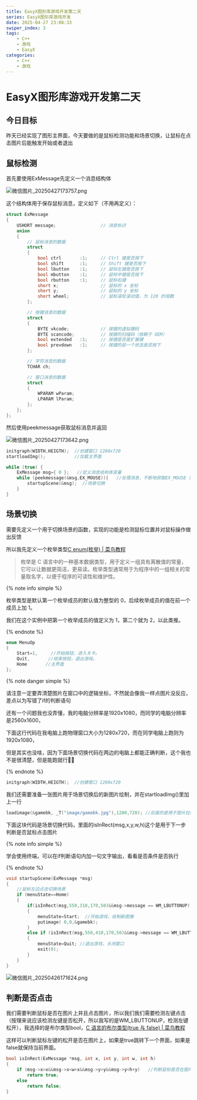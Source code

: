 ```yaml
---
title: EasyX图形库游戏开发第二天
series: EasyX图形库游戏开发
date: 2025-04-27 23:08:33
swiper_index: 3
tags:
    - C++
    - 游戏
    - EasyX
categories:
    - C++
    - 游戏
---
```


# EasyX图形库游戏开发第二天

## 今日目标

昨天已经实现了图形主界面，今天要做的是鼠标检测功能和场景切换，让鼠标在点击图片后能触发开始或者退出



## 鼠标检测

首先要使用ExMessage先定义一个消息结构体



![微信图片_20250427173757.png](https://bu.dusays.com/2025/04/27/680dfafbca885.png)



这个结构体用于保存鼠标消息，定义如下（不用再定义）：

```cpp
struct ExMessage
{
	USHORT message;					// 消息标识
	union
	{
		// 鼠标消息的数据
		struct
		{
			bool ctrl		:1;		// Ctrl 键是否按下
			bool shift		:1;		// Shift 键是否按下
			bool lbutton	:1;		// 鼠标左键是否按下
			bool mbutton	:1;		// 鼠标中键是否按下
			bool rbutton	:1;		// 鼠标右键
			short x;				// 鼠标的 x 坐标
			short y;				// 鼠标的 y 坐标
			short wheel;			// 鼠标滚轮滚动值，为 120 的倍数
		};

		// 按键消息的数据
		struct
		{
			BYTE vkcode;			// 按键的虚拟键码
			BYTE scancode;			// 按键的扫描码（依赖于 OEM）
			bool extended	:1;		// 按键是否是扩展键
			bool prevdown	:1;		// 按键的前一个状态是否按下
		};

		// 字符消息的数据
		TCHAR ch;

		// 窗口消息的数据
		struct
		{
			WPARAM wParam;
			LPARAM lParam;
		};
	};
};
```



然后使用peekmessage获取鼠标消息并返回

![微信图片_20250427173642.png](https://bu.dusays.com/2025/04/27/680dfab1c7938.png)



```cpp
initgraph(WIDTH,HEIGTH);  //创建窗口 1280x720
startloadImg();           //加载主界面

while (true) {
    ExMessage msg={ 0 };   //定义消息结构体变量
    while (peekmessage(&msg,EX_MOUSE)){   //处理消息，不断地获取EX_MOUSE（鼠标消息）
    	startupScene(&msg);  //场景切换
    }
}
```



## 场景切换

需要先定义一个用于切换场景的函数，实现的功能是检测鼠标位置并对鼠标操作做出反馈

所以我先定义一个枚举类型[C enum(枚举) | 菜鸟教程](https://www.runoob.com/cprogramming/c-enum.html)

> 枚举是 C 语言中的一种基本数据类型，用于定义一组具有离散值的常量，它可以让数据更简洁，更易读。枚举类型通常用于为程序中的一组相关的常量取名字，以便于程序的可读性和维护性。

{% note info simple %}

枚举类型是默认第一个枚举成员的默认值为整型的 0，后续枚举成员的值在前一个成员上加 1。

我们在这个实例中把第一个枚举成员的值定义为 1，第二个就为 2，以此类推。

{% endnote %}



```cpp
enum MenuOp
{
    Start=1,     //开始按钮，进入关卡。
    Quit,       //结束按钮，退出游戏。
    Home       //主界面
};
```



{% note danger simple %}

请注意一定要弄清楚图片在窗口中的逻辑坐标，不然就会像我一样点图片没反应，差点以为写错了if的判断语句

还有一个问题我也没弄懂，我的电脑分辨率是1920x1080，而同学的电脑分辨率是2560x1600，

下面这行代码在我电脑上跑物理窗口大小为1280x720，而在同学电脑上跑则为1920x1080，

但是其实也没啥，因为下面场景切换代码在两边的电脑上都能正确判断，这个我也不是很清楚，但是能跑就行👍🏻

{% endnote %}

```cpp
initgraph(WIDTH,HEIGTH);  //创建窗口 1280x720
```



我们还需要准备一张图片用于场景切换后的新图片绘制，并在startloadImg()里加上一行

```cpp
loadimage(&gamebk, _T("image/gamebk.jpg"),1280,720); //后面的是用于图片拉伸覆盖整个窗口
```



下面这块代码是场景切换代码，里面的isInRect(msg,x,y,w,h)这个是用于下一步判断是否鼠标点击图片

{% note info simple %}

学会使用终端，可以在if判断语句内加一句文字输出，看看是否条件是否执行

{% endnote %}




```cpp
void startupScene(ExMessage *msg)
{
    //鼠标左边点击切换场景
    if (menuState==Home)
    {
        if(isInRect(msg,550,310,170,50)&&msg->message == WM_LBUTTONUP)  //根据物理窗口大小编写坐标
        {
            menuState=Start;  //开始游戏，绘制新图像
            putimage( 0,0,&gamebk);
        }
        else if (isInRect(msg,550,410,170,50)&&msg->message == WM_LBUTTONUP)
        {
            menuState=Quit; //退出游戏，关闭窗口
            exit(0);
        }
    }
}
```

![微信图片_20250426171624.png](https://bu.dusays.com/2025/04/26/680ca469010a2.png)



## 判断是否点击

我们需要判断鼠标是否在图片上并且点击图片，所以我们我们需要检测左键点击（按理来说应该检测左键是否松开，所以我写的是WM_LBUTTONUP，检测左键松开），我选择的是布尔类型bool，[C 语言的布尔类型(true 与 false) | 菜鸟教程](https://www.runoob.com/w3cnote/c-bool-true-false.html)

这样可以判断鼠标左键的松开是否在图片上，如果是true跳转下一个界面，如果是false就保持当前界面。

```cpp
bool isInRect(ExMessage *msg, int x, int y, int w, int h)
{
    if (msg->x>x&&msg->x<w+x&&msg->y>y&&msg->y<h+y)   //判断鼠标是否在图片上
        return true;
    else
        return false;
}
```













